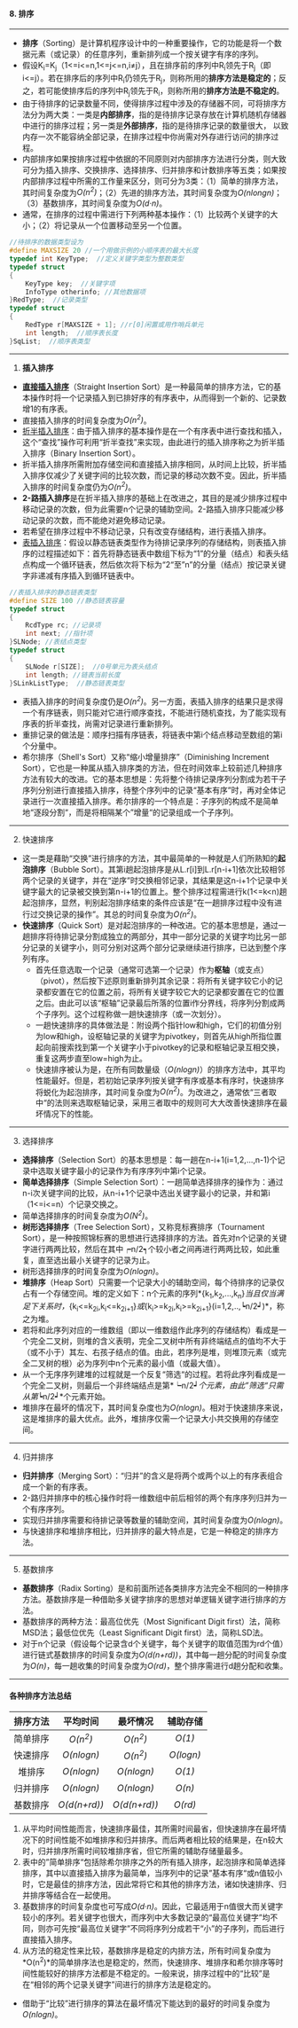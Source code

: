 #### 8. 排序

***

* **排序**（Sorting）是计算机程序设计中的一种重要操作，它的功能是将一个数据元素（或记录）的任意序列，重新排列成一个按关键字有序的序列。
* 假设K<sub>i</sub>=K<sub>j</sub>（1<=i<=n,1<=j<=n,i≠j），且在排序前的序列中R<sub>i</sub>领先于R<sub>j</sub>（即i<=j）。若在排序后的序列中R<sub>i</sub>仍领先于R<sub>j</sub>，则称所用的**排序方法是稳定的**；反之，若可能使排序后的序列中R<sub>j</sub>领先于R<sub>i</sub>，则称所用的**排序方法是不稳定的**。
* 由于待排序的记录数量不同，使得排序过程中涉及的存储器不同，可将排序方法分为两大类：一类是**内部排序**，指的是待排序记录存放在计算机随机存储器中进行的排序过程；另一类是**外部排序**，指的是待排序记录的数量很大， 以致内存一次不能容纳全部记录，在排序过程中你尚需对外存进行访问的排序过程。
* 内部排序如果按排序过程中依据的不同原则对内部排序方法进行分类，则大致可分为插入排序、交换排序、选择排序、归并排序和计数排序等五类；如果按内部排序过程中所需的工作量来区分，则可分为3类：（1）简单的排序方法，其时间复杂度为*O(n<sup>2</sup>)*；（2）先进的排序方法，其时间复杂度为*O(nlongn)*；（3）基数排序，其时间复杂度为*O(d·n)*。
* 通常，在排序的过程中需进行下列两种基本操作：（1）比较两个关键字的大小；（2）将记录从一个位置移动至另一个位置。

```c++
//待排序的数据类型设为
#define MAXSIZE 20 //一个用做示例的小顺序表的最大长度
typedef int KeyType;  //定义关键字类型为整数类型
typedef struct
{
    KeyType key;  //关键字项
    InfoType otherinfo; //其他数据项
}RedType;  //记录类型
typedef struct
{
    RedType r[MAXSIZE + 1]; //r[0]闲置或用作哨兵单元
    int length;  //顺序表长度
}SqList;  //顺序表类型
```

***

1. **插入排序**

* [**直接插入排序**](https://github.com/fantasia85/data-structure/blob/master/eighth_Sorting/Insertion_Sort/S_Insertion_Sort.cpp)（Straight Insertion Sort）是一种最简单的排序方法，它的基本操作时将一个记录插入到已排好序的有序表中，从而得到一个新的、记录数增1的有序表。
* 直接插入排序的时间复杂度为*O(n<sup>2</sup>)*。
* [折半插入排序](https://github.com/fantasia85/data-structure/blob/master/eighth_Sorting/Insertion_Sort/B_Insertion_Sort.cpp)：由于插入排序的基本操作是在一个有序表中进行查找和插入，这个“查找”操作可利用“折半查找”来实现，由此进行的插入排序称之为折半插入排序（Binary Insertion Sort）。
* 折半插入排序所需附加存储空间和直接插入排序相同，从时间上比较，折半插入排序仅减少了关键字间的比较次数，而记录的移动次数不变。因此，折半插入排序的时间复杂度仍为*O(n<sup>2</sup>)*。
* **2-路插入排序**是在折半插入排序的基础上在改进之，其目的是减少排序过程中移动记录的次数，但为此需要n个记录的辅助空间。2-路插入排序只能减少移动记录的次数，而不能绝对避免移动记录。
* 若希望在排序过程中不移动记录，只有改变存储结构，进行表插入排序。
*  [表插入排序](https://github.com/fantasia85/data-structure/blob/master/eighth_Sorting/Insertion_Sort/SL_Insertion_Sort.cpp)：假设以静态链表类型作为待排记录序列的存储结构，则表插入排序的过程描述如下：首先将静态链表中数组下标为“1”的分量（结点）和表头结点构成一个循环链表，然后依次将下标为“2“至”n”的分量（结点）按记录关键字非递减有序插入到循环链表中。

```C++
//表插入排序的静态链表类型
#define SIZE 100 //静态链表容量
typedef struct
{
    RcdType rc; //记录项
    int next; //指针项
}SLNode; //表结点类型
typedef struct
{
    SLNode r[SIZE];  //0号单元为表头结点
    int length; //链表当前长度
}SLinkListType;  //静态链表类型
```

* 表插入排序的时间复杂度仍是*O(n<sup>2</sup>)*。另一方面，表插入排序的结果只是求得一个有序链表，则只能对它进行顺序查找，不能进行随机查找，为了能实现有序表的折半查找，尚需对记录进行重新排列。
* 重排记录的做法是：顺序扫描有序链表，将链表中第i个结点移动至数组的第i个分量中。
* 希尔排序（Shell's Sort）又称“缩小增量排序”（Diminishing Increment Sort），它也是一种属从插入排序类的方法，但在时间效率上较前述几种排序方法有较大的改进。它的基本思想是：先将整个待排记录序列分割成为若干子序列分别进行直接插入排序，待整个序列中的记录“基本有序”时，再对全体记录进行一次直接插入排序。希尔排序的一个特点是：子序列的构成不是简单地“逐段分割“，而是将相隔某个”增量“的记录组成一个子序列。

***

2. 快速排序

* 这一类是藉助“交换”进行排序的方法，其中最简单的一种就是人们所熟知的**起泡排序**（Bubble Sort）。其第i趟起泡排序是从L.r[i]到L.r[n-i+1]依次比较相邻两个记录的关键字，并在“逆序”时交换相邻记录，其结果是这n-i+1个记录中关键字最大的记录被交换到第n-i+1的位置上。整个排序过程需进行k(1<=k<n)趟起泡排序，显然，判别起泡排序结束的条件应该是“在一趟排序过程中没有进行过交换记录的操作”。其总的时间复杂度为*O(n<sup>2</sup>)*。
* **快速排序**（Quick Sort）是对起泡排序的一种改进。它的基本思想是，通过一趟排序将待排记录分割成独立的两部分，其中一部分记录的关键字均比另一部分记录的关键字小，则可分别对这两个部分记录继续进行排序，已达到整个序列有序。
  * 首先任意选取一个记录（通常可选第一个记录）作为**枢轴**（或支点）（pivot），然后按下述原则重新排列其余记录：将所有关键字较它小的记录都安置在它的位置之前，将所有关键字较它大的记录都安置在它的位置之后。由此可以该“枢轴”记录最后所落的位置i作分界线，将序列分割成两个子序列。这个过程称做一趟快速排序（或一次划分）。
  * 一趟快速排序的具体做法是：附设两个指针low和high，它们的初值分别为low和high，设枢轴记录的关键字为pivotkey，则首先从high所指位置起向前搜索找到第一个关键字小于pivotkey的记录和枢轴记录互相交换，重复这两步直至low=high为止。
  * 快速排序被认为是，在所有同数量级（*O(nlogn)*）的排序方法中，其平均性能最好。但是，若初始记录序列按关键字有序或基本有序时，快速排序将蜕化为起泡排序，其时间复杂度为*O(n<sup>2</sup>)*。为改进之，通常依“三者取中“的法则来选取枢轴记录，采用三者取中的规则可大大改善快速排序在最坏情况下的性能。

***

3. 选择排序

* **选择排序**（Selection Sort）的基本思想是：每一趟在n-i+1(i=1,2,...,n-1)个记录中选取关键字最小的记录作为有序序列中第i个记录。
* **简单选择排序**（Simple Selection Sort）：一趟简单选择排序的操作为：通过n-i次关键字间的比较，从n-i+1个记录中选出关键字最小的记录，并和第i（1<=i<=n）个记录交换之。
* 简单选择排序的时间复杂度为*O(N<sup>2</sup>)*。
* **树形选择排序**（Tree Selection Sort），又称竞标赛排序（Tournament Sort），是一种按照锦标赛的思想进行选择排序的方法。首先对n个记录的关键字进行两两比较，然后在其中┍n/2┑个较小者之间再进行两两比较，如此重复，直至选出最小关键字的记录为止。
* 树形选择排序的时间复杂度为*O(nlogn)*。
* **堆排序**（Heap Sort）只需要一个记录大小的辅助空间，每个待排序的记录仅占有一个存储空间。堆的定义如下：n个元素的序列*{k<sub>1</sub>,k<sub>2</sub>,...,k<sub>n</sub>}*当且仅当满足下关系时，*{k<sub>i</sub><=k<sub>2i</sub>,k<sub>i</sub><=k<sub>2i+1</sub>}*或*{k<sub>i</sub>>=k<sub>2i</sub>,k<sub>i</sub>>=k<sub>2i+1</sub>}(i=1,2,..,┕n/2┙)*，称之为堆。
* 若将和此序列对应的一维数组（即以一维数组作此序列的存储结构）看成是一个完全二叉树，则堆的含义表明，完全二叉树中所有非终端结点的值均不大于（或不小于）其左、右孩子结点的值。由此，若序列是堆，则堆顶元素（或完全二叉树的根）必为序列中n个元素的最小值（或最大值）。
* 从一个无序序列建堆的过程就是一个反复“筛选“的过程。若将此序列看成是一个完全二叉树，则最后一个非终端结点是第*┕n/2┙*个元素，由此”筛选“只需从第*┕n/2┙*个元素开始。
* 堆排序在最坏的情况下，其时间复杂度也为*O(nlogn)*。相对于快速排序来说，这是堆排序的最大优点。此外，堆排序仅需一个记录大小共交换用的存储空间。

***

4. 归并排序

* **归并排序**（Merging Sort）：“归并”的含义是将两个或两个以上的有序表组合成一个新的有序表。
* 2-路归并排序中的核心操作时将一维数组中前后相邻的两个有序序列归并为一个有序序列。
* 实现归并排序需要和待排记录等数量的辅助空间，其时间复杂度为*O(nlogn)*。
* 与快速排序和堆排序相比，归并排序的最大特点是，它是一种稳定的排序方法。

***

5. 基数排序

* **基数排序**（Radix Sorting）是和前面所述各类排序方法完全不相同的一种排序方法。基数排序是一种借助多关键字排序的思想对单逻辑关键字进行排序的方法。
* 基数排序的两种方法：最高位优先（Most Significant Digit first）法，简称MSD法；最低位优先（Least Significant Digit first）法，简称LSD法。
* 对于n个记录（假设每个记录含d个关键字，每个关键字的取值范围为rd个值）进行链式基数排序的时间复杂度为*O(d(n+rd))*，其中每一趟分配的时间复杂度为*O(n)*，每一趟收集的时间复杂度为*O(rd)*，整个排序需进行d趟分配和收集。

***

#### 各种排序方法总结

| 排序方法 |      平均时间      |      最坏情况      | 辅助存储  |
| :------: | :----------------: | :----------------: | :-------: |
| 简单排序 | *O(n<sup>2</sup>)* | *O(n<sup>2</sup>)* |  *O(1)*   |
| 快速排序 |     *O(nlogn)*     | *O(n<sup>2</sup>)* | *O(logn)* |
|  堆排序  |     *O(nlogn)*     |     *O(nlogn)*     |  *O(1)*   |
| 归并排序 |     *O(nlogn)*     |     *O(nlogn)*     |  *O(n)*   |
| 基数排序 |    *O(d(n+rd))*    |    *O(d(n+rd))*    |  *O(rd)*  |

1. 从平均时间性能而言，快速排序最佳，其所需时间最省，但快速排序在最坏情况下的时间性能不如堆排序和归并排序。而后两者相比较的结果是，在n较大时，归并排序所需时间较堆排序省，但它所需的辅助存储量最多。
2. 表中的”简单排序“包括除希尔排序之外的所有插入排序，起泡排序和简单选择排序，其中以直接插入排序为最简单，当序列中的记录”基本有序“或n值较小时，它是最佳的排序方法，因此常将它和其他的排序方法，诸如快速排序、归并排序等结合在一起使用。
3. 基数排序的时间复杂度也可写成*O(d·n)*。因此，它最适用于n值很大而关键字较小的序列。若关键字也很大，而序列中大多数记录的“最高位关键字”均不同，则亦可先按“最高位关键字”不同将序列分成若干“小”的子序列，而后进行直接插入排序。
4. 从方法的稳定性来比较，基数排序是稳定的内排方法，所有时间复杂度为*O(n<sup>2</sup>)*的简单排序法也是稳定的，然而，快速排序、堆排序和希尔排序等时间性能较好的排序方法都是不稳定的。一般来说，排序过程中的“比较”是在“相邻的两个记录关键字”间进行的排序方法是稳定的。

* 借助于“比较”进行排序的算法在最坏情况下能达到的最好的时间复杂度为*O(nlogn)*。

